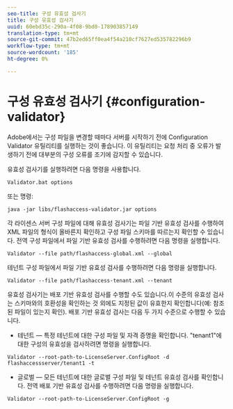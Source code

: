 ```yaml
---
seo-title: 구성 유효성 검사기
title: 구성 유효성 검사기
uuid: 60ebd35c-290a-4f08-9bd0-178903857149
translation-type: tm+mt
source-git-commit: 47b2ed65ff0ea4f54a210cf7627ed535782296b9
workflow-type: tm+mt
source-wordcount: '185'
ht-degree: 0%

---
```



# 구성 유효성 검사기 {#configuration-validator}

Adobe에서는 구성 파일을 변경할 때마다 서버를 시작하기 전에 Configuration Validator 유틸리티를 실행하는 것이 좋습니다. 이 유틸리티는 요청 처리 중 오류가 발생하기 전에 대부분의 구성 오류를 조기에 감지할 수 있습니다.

유효성 검사기를 실행하려면 다음 명령을 사용합니다.

```
Validator.bat options  
```

또는 명령:

```
java -jar libs/flashaccess-validator.jar options 
```

각 라이센스 서버 구성 파일에 대해 유효성 검사기는 파일 기반 유효성 검사를 수행하여 XML 파일의 형식이 올바른지 확인하고 구성 파일 스키마를 따르는지 확인할 수 있습니다. 전역 구성 파일에서 파일 기반 유효성 검사를 수행하려면 다음 명령을 실행합니다.

```
Validator --file path/flashaccess-global.xml --global
```

테넌트 구성 파일에서 파일 기반 유효성 검사를 수행하려면 다음 명령을 실행합니다.

```
Validator --file path/flashaccess-tenant.xml --tenant
```

유효성 검사기는 배포 기반 유효성 검사를 수행할 수도 있습니다.이 수준의 유효성 검사는 스키마와의 호환성을 확인하는 것 외에도 지정된 값이 유효한지 확인합니다(예: 참조된 파일이 있는지 확인). 배포 기반 유효성 검사는 다음 두 가지 수준으로 수행할 수 있습니다.

* 테넌트 — 특정 테넌트에 대한 구성 파일 및 자격 증명을 확인합니다. &quot;tenant1&quot;에 대한 구성의 유효성을 검사하려면 명령을 실행합니다.

```
Validator --root-path-to-LicenseServer.ConfigRoot -d flashaccessserver/tenant1 -t 
```

* 글로벌 — 모든 테넌트에 대한 글로벌 구성 파일 및 테넌트 유효성 검사를 확인합니다. 전역 배포 기반 유효성 검사를 수행하려면 다음 명령을 실행합니다.

```
Validator --root-path-to-LicenseServer.ConfigRoot -g 
```

